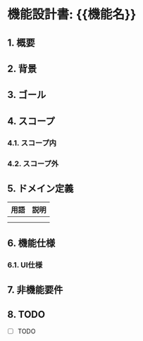 
# 機能設計書: {{機能名}}

## 1. 概要

<!-- この機能が何をするのか、どのような問題を解決するのかを簡潔に記述する -->

## 2. 背景

<!-- この機能が必要とされるようになった経緯や背景を記述する -->

## 3. ゴール

<!-- この機能が達成すべき目標を具体的に記述する -->

## 4. スコープ

<!-- この機能開発の範囲を明確にする -->

### 4.1. スコープ内

<!-- 対応範囲を記述する -->

### 4.2. スコープ外

<!-- 対応しない範囲を記述する -->

## 5. ドメイン定義

<!-- この機能で利用するドメイン（主要な概念やデータ構造）を定義する -->

| 用語 | 説明 |
| --- | --- |
| <!-- 例: ユーザー --> | <!-- 例: アプリケーションを利用する個人 --> |
| | |

## 6. 機能仕様

<!-- 機能の具体的な動作や仕様を記述する -->

### 6.1. UI仕様

<!-- 画面構成やUIコンポーネントについて記述する。必要であればワイヤーフレームやモックアップへのリンクを記載する -->

## 7. 非機能要件

<!-- パフォーマンス、セキュリティ、可用性などの非機能要件を記述する -->

## 8. TODO

- [ ] TODO
